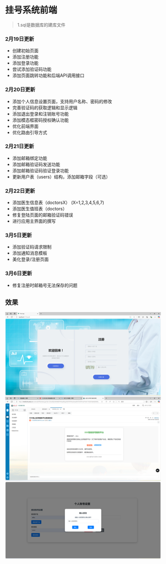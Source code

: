 # 挂号系统前端
> 1.sql是数据库的建库文件

### 2月19日更新
- 创建初始页面
- 添加注册功能
- 添加登录功能
- 尝试添加验证码功能
- 添加页面跳转功能和后端API调用接口

### 2月20日更新
- 添加个人信息设置页面，支持用户名称、密码的修改
- 完善验证码的获取逻辑和显示逻辑
- 添加退出登录和注销账号功能
- 添加模态框密码授权确认功能
- 优化前端界面
- 优化路由引导方式

### 2月21日更新
- 添加邮箱绑定功能
- 添加邮箱验证码发送功能
- 添加邮箱验证码验证登录功能
- 更新用户表（users）结构，添加邮箱字段（可选）

### 2月22日更新
- 添加医生信息表（doctorsX） (X=1,2,3,4,5,6,7)
- 添加医生值班表（doctors）
- 修复登陆页面的邮箱验证码错误
- 进行应用主界面的撰写

### 3月5日更新
- 添加验证码请求限制
- 添加通知消息模板
- 美化登录/注册页面

### 3月6日更新
- 修复注册时邮箱号无法保存的问题


## 效果
![image](注册登录页面.png)
![image](邮箱验证码.png)
![image](个人信息设置.png)
